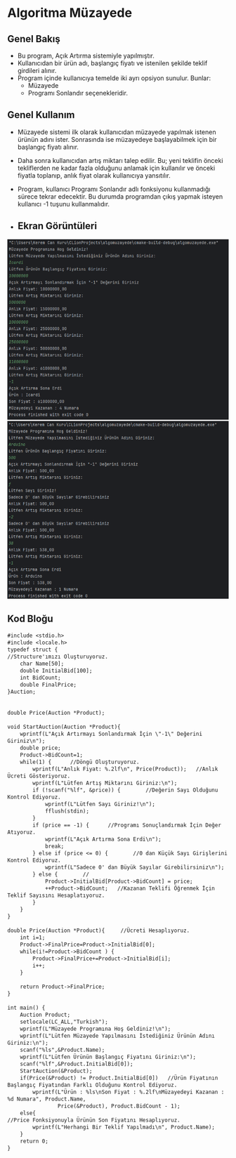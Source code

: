 # Algoritma Müzayede
## Genel Bakış
- Bu program, Açık Artırma sistemiyle yapılmıştır.
- Kullanıcıdan bir ürün adı, başlangıç fiyatı ve istenilen şekilde teklif girdileri alınır.
- Program içinde kullanıcıya temelde iki ayrı opsiyon sunulur.
 Bunlar:
    * Müzayede
    * Programı Sonlandır
      seçenekleridir.
## Genel Kullanım
- Müzayede sistemi ilk olarak kullanıcıdan müzayede yapılmak istenen ürünün adını ister. Sonrasında ise müzayedeye başlayabilmek için bir başlangıç fiyatı alınır.

- Daha sonra kullanıcıdan artış miktarı talep edilir. Bu; yeni teklifin önceki tekliflerden ne kadar fazla olduğunu anlamak için kullanılır ve önceki fiyatla toplanıp, anlık fiyat olarak kullanıcıya yansıtılır.

- Program, kullanıcı Programı Sonlandır adlı fonksiyonu kullanmadığı sürece tekrar edecektir. Bu durumda programdan çıkış yapmak isteyen kullanıcı -1 tuşunu kullanmalıdır.
- ## Ekran Görüntüleri
![](https://github.com/KeremCanKuru22/AlgoritmaMuzayede/blob/main/screenshot4.png "GitHub")
![](https://github.com/KeremCanKuru22/AlgoritmaMuzayede/blob/main/screenshot5.png "GitHub")
## Kod Bloğu
```
#include <stdio.h>
#include <locale.h>
typedef struct {                                                            //Structure'ımızı Oluşturuyoruz.
    char Name[50];
    double InitialBid[100];
    int BidCount;
    double FinalPrice;
}Auction;


double Price(Auction *Product);

void StartAuction(Auction *Product){
    wprintf(L"Açık Artırmayı Sonlandırmak İçin \"-1\" Değerini Giriniz\n");
    double price;
    Product->BidCount=1;
    while(1) {      //Döngü Oluşturuyoruz.
        wprintf(L"Anlık Fiyat: %.2lf\n", Price(Product));   //Anlık Ücreti Gösteriyoruz.
        wprintf(L"Lütfen Artış Miktarını Giriniz:\n");
        if (!scanf("%lf", &price)) {        //Değerin Sayı Olduğunu Kontrol Ediyoruz.
            wprintf(L"Lütfen Sayı Giriniz!\n");
            fflush(stdin);
        }
        if (price == -1) {      //Programı Sonuçlandırmak İçin Değer Atıyoruz.
            wprintf(L"Açık Artırma Sona Erdi\n");
            break;
        } else if (price <= 0) {        //0 dan Küçük Sayı Girişlerini Kontrol Ediyoruz.
            wprintf(L"Sadece 0' dan Büyük Sayılar Girebilirsiniz\n");
        } else {        //
            Product->InitialBid[Product->BidCount] = price;
            ++Product->BidCount;   //Kazanan Teklifi Öğrenmek İçin Teklif Sayısını Hesaplatıyoruz.
        }
    }
}

double Price(Auction *Product){     //Ücreti Hesaplıyoruz.
    int i=1;
    Product->FinalPrice=Product->InitialBid[0];
    while(i!=Product->BidCount ) {
        Product->FinalPrice+=Product->InitialBid[i];
        i++;
    }

    return Product->FinalPrice;
}

int main() {
    Auction Product;
    setlocale(LC_ALL,"Turkish");
    wprintf(L"Müzayede Programına Hoş Geldiniz!\n");
    wprintf(L"Lütfen Müzayede Yapılmasını İstediğiniz Ürünün Adını Giriniz:\n");
    scanf("%ls",&Product.Name);
    wprintf(L"Lütfen Ürünün Başlangıç Fiyatını Giriniz:\n");
    scanf("%lf",&Product.InitialBid[0]);
    StartAuction(&Product);
    if(Price(&Product) != Product.InitialBid[0])   //Ürün Fiyatının Başlangıç Fiyatından Farklı Olduğunu Kontrol Ediyoruz.
        wprintf(L"Ürün : %ls\nSon Fiyat : %.2lf\nMüzayedeyi Kazanan : %d Numara", Product.Name,
                Price(&Product), Product.BidCount - 1);
    else{                                                                                                   //Price Fonksiyonuyla Ürünün Son Fiyatını Hesaplıyoruz.
        wprintf(L"Herhangi Bir Teklif Yapılmadı\n", Product.Name);
    }
    return 0;
}
```
